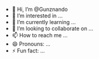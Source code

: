 - 👋 Hi, I’m @Gunznando
- 👀 I’m interested in ...
- 🌱 I’m currently learning ...
- 💞️ I’m looking to collaborate on ...
- 📫 How to reach me ...
- 😄 Pronouns: ...
- ⚡ Fun fact: ...

<!---
Gunznando/Gunznando is a ✨ special ✨ repository because its `README.md` (this file) appears on your GitHub profile.
You can click the Preview link to take a look at your changes.
--->
